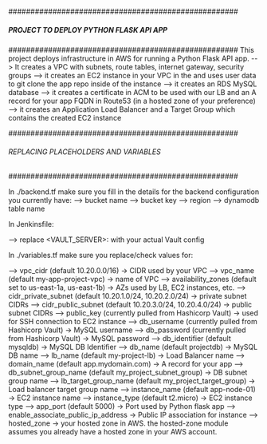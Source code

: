 ####################################################
##### *PROJECT TO DEPLOY PYTHON FLASK API APP* #####
####################################################
This project deploys infrastructure in AWS for running a Python Flask API app.
 --> It creates a VPC with subnets, route tables, internet gateway, security groups
 --> it creates an EC2 instance in your VPC in the and uses user data to git clone the app repo inside of the instance
 --> it creates an RDS MySQL database
 --> it creates a certificate in ACM to be used with our LB and an A record for your app FQDN in Route53 (in a hosted zone of your preference)
 --> it creates an Application Load Balancer and a Target Group which contains the created EC2 instance


####################################################
###### *REPLACING PLACEHOLDERS AND VARIABLES* ######
####################################################

In ./backend.tf make sure you fill in the details for the backend configuration you currently have:
 --> bucket name
 --> bucket key
 --> region
 --> dynamodb table name

In Jenkinsfile:

 --> replace <VAULT_SERVER>:<PORT> with your actual Vault config

In ./variables.tf make sure you replace/check values for:

 --> vpc_cidr (default 10.20.0.0/16) -> CIDR used by your VPC
 --> vpc_name (default my-app-project-vpc) -> name of VPC
 --> availability_zones (default set to us-east-1a, us-east-1b) -> AZs used by LB, EC2 instances, etc.
 --> cidr_private_subnet (default 10.20.1.0/24, 10.20.2.0/24) -> private subnet CIDRs
 --> cidr_public_subnet (default 10.20.3.0/24, 10.20.4.0/24) -> public subnet CIDRs
 --> public_key (currently pulled from Hashicorp Vault) -> used for SSH connection to EC2 instance
 --> db_username (currently pulled from Hashicorp Vault) -> MySQL username
 --> db_password (currently pulled from Hashicorp Vault) -> MySQL password
 --> db_identifier (default mysqldb) -> MySQL DB Identifier
 --> db_name (default projectdb) -> MySQL DB name
 --> lb_name (default my-project-lb) -> Load Balancer name
 --> domain_name (default app.mydomain.com) -> A record for your app
 --> db_subnet_group_name (default my_project_subnet_group) -> DB subnet group name
 --> lb_target_group_name (default my_project_target_group) -> Load balancer target group name
 --> instance_name (default app-node-01) -> EC2 instance name
 --> instance_type (default t2.micro) -> EC2 instance type
 --> app_port (default 5000) -> Port used by Python flask app
 --> enable_associate_public_ip_address -> Public IP association for instance
 --> hosted_zone -> your hosted zone in AWS. the hosted-zone module assumes you already have a hosted zone in your AWS account.

